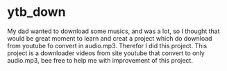 # ytb_down
My dad wanted to download some musics, and was a lot, so I thought that would be great moment to learn and creat a project which do download from youtube fo convert in audio.mp3. Therefor I did this project. 
This project is a downloader videos from site youtube that convert to only audio.mp3, bee free to help me with improvement of this project.
